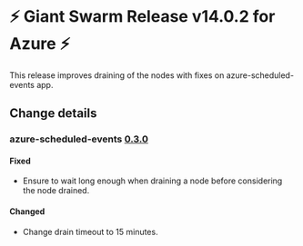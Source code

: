 # :zap: Giant Swarm Release v14.0.2 for Azure :zap:

This release improves draining of the nodes with fixes on azure-scheduled-events app.

## Change details


### azure-scheduled-events [0.3.0](https://github.com/giantswarm/azure-scheduled-events/releases/tag/v0.3.0)

#### Fixed
- Ensure to wait long enough when draining a node before considering the node drained.
#### Changed
- Change drain timeout to 15 minutes.



